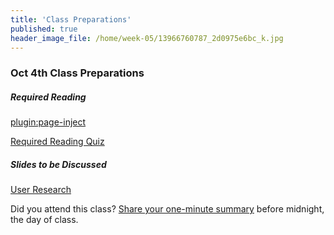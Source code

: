 ```yaml
---
title: 'Class Preparations'
published: true
header_image_file: /home/week-05/13966760787_2d0975e6bc_k.jpg
---
```


### Oct 4th Class Preparations

##### Required Reading
[plugin:page-inject](/required-readings/week-05)

[Required Reading Quiz](https://canvas.sfu.ca/courses/36662/quizzes/65506?classes=btn,btn-primary)

##### Slides to be Discussed
[User Research](https://www.swipe.to/9967fp)

Did you attend this class? [Share your one-minute summary](https://canvas.sfu.ca/courses/36662/assignments/267534) before midnight, the day of class.
